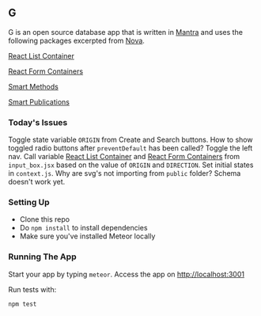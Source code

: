 ## G 

G is an open source database app that is written in [Mantra](https://github.com/kadirahq/mantra) and uses the following packages excerpted from [Nova](https://github.com/TelescopeJS/Telescope/tree/nova).

[React List Container](https://github.com/meteor-utilities/react-list-container)

[React Form Containers](https://github.com/meteor-utilities/React-Form-Containers)

[Smart Methods](https://github.com/meteor-utilities/smart-methods)

[Smart Publications](https://github.com/meteor-utilities/smart-publications)

### Today's Issues

Toggle state variable `ORIGIN` from Create and Search buttons.
How to show toggled radio buttons after `preventDefault` has been called?
Toggle the left nav.
Call variable [React List Container](https://github.com/meteor-utilities/react-list-container) and [React Form Containers](https://github.com/meteor-utilities/React-Form-Containers) from `input_box.jsx` based on the value of `ORIGIN` and `DIRECTION`.
Set initial states in `context.js`.
Why are svg's not importing from `public` folder?
Schema doesn't work yet.


### Setting Up

* Clone this repo
* Do `npm install` to install dependencies
* Make sure you've installed Meteor locally

### Running The App

Start your app by typing `meteor`. 
Access the app on <http://localhost:3001>

Run tests with:

```
npm test
```
